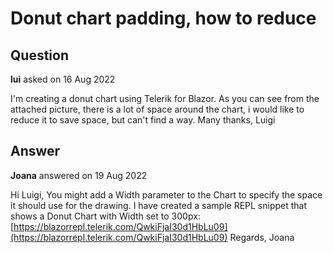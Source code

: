 # Donut chart padding, how to reduce

## Question

**lui** asked on 16 Aug 2022

I'm creating a donut chart using Telerik for Blazor. As you can see from the attached picture, there is a lot of space around the chart, i would like to reduce it to save space, but can't find a way. Many thanks, Luigi

## Answer

**Joana** answered on 19 Aug 2022

Hi Luigi, You might add a Width parameter to the Chart to specify the space it should use for the drawing. I have created a sample REPL snippet that shows a Donut Chart with Width set to 300px: [https://blazorrepl.telerik.com/QwkiFjaI30d1HbLu09](https://blazorrepl.telerik.com/QwkiFjaI30d1HbLu09) Regards, Joana

